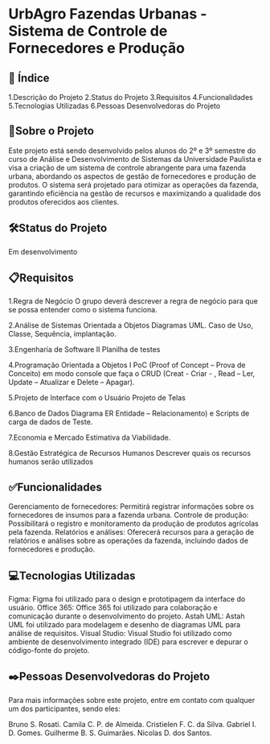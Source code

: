 # UrbAgro Fazendas Urbanas - Sistema de Controle de Fornecedores e Produção 

## 🚀 Índice
1.Descrição do Projeto
2.Status do Projeto
3.Requisitos
4.Funcionalidades
5.Tecnologias Utilizadas
6.Pessoas Desenvolvedoras do Projeto

## 📄Sobre o Projeto
Este projeto está sendo desenvolvido pelos alunos do 2º e 3º semestre do curso de Análise e Desenvolvimento de Sistemas da Universidade Paulista e visa a criação de um sistema de controle abrangente para uma fazenda urbana, abordando os aspectos de gestão de fornecedores e produção de produtos. O sistema será projetado para otimizar as operações da fazenda, garantindo eficiência na gestão de recursos e maximizando a qualidade dos produtos oferecidos aos clientes.


## 🛠️Status do Projeto
Em desenvolvimento

## 📋Requisitos

1.Regra de Negócio 
O grupo deverá descrever a regra de negócio para que se possa entender como o sistema funciona.

2.Análise de Sistemas Orientada a Objetos 
Diagramas UML. Caso de Uso, Classe, Sequência, implantação.

3.Engenharia de Software II 
Planilha de testes

4.Programação Orientada a Objetos I 
PoC (Proof of Concept – Prova de Conceito) em modo console que faça o CRUD (Creat - Criar - , Read – Ler, Update – Atualizar e Delete – Apagar).

5.Projeto de Interface com o Usuário 
Projeto de Telas

6.Banco de Dados 
Diagrama ER Entidade – Relacionamento) e Scripts de carga de dados de Teste.

7.Economia e Mercado 
Estimativa da Viabilidade.

8.Gestão Estratégica de Recursos Humanos 
Descrever quais os recursos humanos serão utilizados

## ✅Funcionalidades
Gerenciamento de fornecedores: Permitirá registrar informações sobre os fornecedores de insumos para a fazenda urbana.
Controle de produção: Possibilitará o registro e monitoramento da produção de produtos agrícolas pela fazenda.
Relatórios e análises: Oferecerá recursos para a geração de relatórios e análises sobre as operações da fazenda, incluindo dados de fornecedores e produção.

## 💻Tecnologias Utilizadas

Figma: Figma foi utilizado para o design e prototipagem da interface do usuário.
Office 365: Office 365 foi utilizado para colaboração e comunicação durante o desenvolvimento do projeto.
Astah UML: Astah UML foi utilizado para modelagem e desenho de diagramas UML para análise de requisitos.
Visual Studio: Visual Studio foi utilizado como ambiente de desenvolvimento integrado (IDE) para escrever e depurar o código-fonte do projeto.

## ✒️Pessoas Desenvolvedoras do Projeto

Para mais informações sobre este projeto, entre em contato com qualquer um dos participantes, sendo eles:

Bruno S. Rosati.
Camila C. P. de Almeida.
Cristielen F. C. da Silva.
Gabriel I. D. Gomes.
Guilherme B. S. Guimarães.
Nicolas D. dos Santos.




